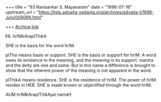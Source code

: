 +++
title = "93 Ravisankar S. Mayavaram"
date = "1998-07-16"
upstream_url = "https://lists.advaita-vedanta.org/archives/advaita-l/1998-July/009096.html"

+++
[Archive link](https://lists.advaita-vedanta.org/archives/advaita-l/1998-July/009096.html)

96. hrIMkArapIThikA

SHE is the basis for the word hrIM.

pITha means basis or support. SHE is the basis or support for hrIM.  A
word owes its existence to the meaning, and the meaning is its support.
mantra and the deity are one and same. But in this name a difference is
brought to show that the inherent power of the meaning is not apparent in
the word.

pIThikA means residence. SHE is the residence of hrIM. The power of hrIM
resides in HER. SHE is made known or objectified through the word hrIM.

AUM hrIMkArapIThikAyai namaH


